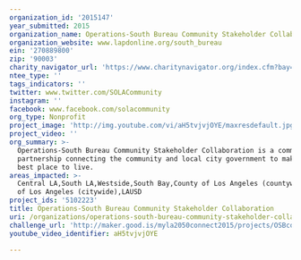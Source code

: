 ```yaml
---
organization_id: '2015147'
year_submitted: 2015
organization_name: Operations-South Bureau Community Stakeholder Collaboration
organization_website: www.lapdonline.org/south_bureau
ein: '270889800'
zip: '90003'
charity_navigator_url: 'https://www.charitynavigator.org/index.cfm?bay=search.profile&ein=270889800'
ntee_type: ''
tags_indicators: ''
twitter: www.twitter.com/SOLACommunity
instagram: ''
facebook: www.facebook.com/solacommunity
org_type: Nonprofit
project_image: 'http://img.youtube.com/vi/aH5tvjvjOYE/maxresdefault.jpg'
project_video: ''
org_summary: >-
  Operations-South Bureau Community Stakeholder Collaboration is a community
  partnership connecting the community and local city government to make LA the
  best place to live.
areas_impacted: >-
  Central LA,South LA,Westside,South Bay,County of Los Angeles (countywide),City
  of Los Angeles (citywide),LAUSD
project_ids: '5102223'
title: Operations-South Bureau Community Stakeholder Collaboration
uri: /organizations/operations-south-bureau-community-stakeholder-collaboration/
challenge_url: 'http://maker.good.is/myla2050connect2015/projects/OSBconnect.html'
youtube_video_identifier: aH5tvjvjOYE

---
```

